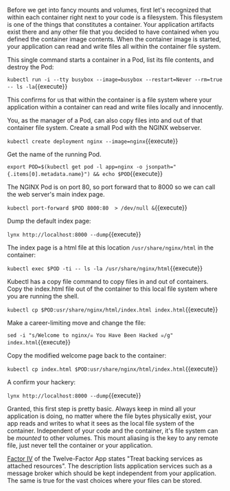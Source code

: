 Before we get into fancy mounts and volumes, first let's recognized that within each container right next to your code is a filesystem. This filesystem is one of the things that constitutes a container. Your application artifacts exist there and any other file that you decided to have contained when you defined the container image contents. When the container image is started, your application can read and write files all within the container file system.

This single command starts a container in a Pod, list its file contents, and destroy the Pod:

`kubectl run -i --tty busybox --image=busybox --restart=Never --rm=true -- ls -la`{{execute}}

This confirms for us that within the container is a file system where your application within a container can read and write files locally and innocently.

You, as the manager of a Pod, can also copy files into and out of that container file system. Create a small Pod with the NGINX webserver.

`kubectl create deployment nginx --image=nginx`{{execute}}

Get the name of the running Pod.

`export POD=$(kubectl get pod -l app=nginx -o jsonpath="{.items[0].metadata.name}") && echo $POD`{{execute}}

The NGINX Pod is on port 80, so port forward that to 8000 so we can call the web server's main index page.

`kubectl port-forward $POD 8000:80  > /dev/null &`{{execute}}

Dump the default index page:

`lynx http://localhost:8000 --dump`{{execute}}

The index page is a html file at this location `/usr/share/nginx/html` in the container:

`kubectl exec $POD -ti -- ls -la /usr/share/nginx/html`{{execute}}

Kubectl has a copy file command to copy files in and out of containers. Copy the index.html file out of the container to this local file system where you are running the shell.

`kubectl cp $POD:usr/share/nginx/html/index.html index.html`{{execute}}

Make a career-limiting move and change the file:

`sed -i "s/Welcome to nginx/☠ You Have Been Hacked ☠/g" index.html`{{execute}}

Copy the modified welcome page back to the container:

`kubectl cp index.html $POD:usr/share/nginx/html/index.html`{{execute}}

A confirm your hackery:

`lynx http://localhost:8000 --dump`{{execute}}

Granted, this first step is pretty basic. Always keep in mind all your application is doing, no matter where the file bytes physically exist, your app reads and writes to what it sees as the local file system of the container. Independent of your code and the container, it's file system can be _mounted_ to other volumes. This mount aliasing is the key to any remote file, just never tell the container or your application.

[Factor IV](https://12factor.net/backing-services) of the Twelve-Factor App states "Treat backing services as attached resources". The description lists application services such as a message broker which should be kept independent from your application. The same is true for the vast choices where your files can be stored.
